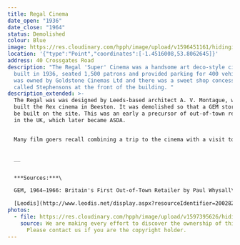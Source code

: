 ```yaml
---
title: Regal Cinema
date_open: "1936"
date_close: "1964"
status: Demolished
colour: Blue
image: https://res.cloudinary.com/hpph/image/upload/v1596451161/hidinginplainsight/regelcinema_crossgates.svg
location: '{"type":"Point","coordinates":[-1.4516008,53.8062645]}'
address: 40 Crossgates Road
description: "The Regal 'Super' Cinema was a handsome art deco-style cinema,
  built in 1936, seated 1,500 patrons and provided parking for 400 vehicles. It
  was owned by Goldstone Cinemas Ltd and there was a sweet shop concession
  called Stephensons at the front of the building. "
description_extended: >-
  The Regal was was designed by Leeds-based architect A. V. Montague, who also
  built the Rex cinema in Beeston. It was demolished so that a GEM store could
  be built on the site. This was an early a precursor of out-of-town retailing
  in the UK, which later became ASDA.


  Many film goers recall combining a trip to the cinema with a visit to Coe’s Fisheries opposite and that the fish and chip shop often had long queues. Coe’s Fisheries is still trading on Crossgates Road. 


  __


  ***Sources:***\

  GEM, 1964–1966: Britain's First Out-of-Town Retailer by Paul Whysall\

  [Leodis](http://www.leodis.net/display.aspx?resourceIdentifier=2002820_65447635&DISPLAY=FULL&COMMENT=YES)
photos:
  - file: https://res.cloudinary.com/hpph/image/upload/v1597395626/hidinginplainsight/Regal_Cinema_Hunslet.jpg
    source: We are making every effort to discover the ownership of this photo.
      Please contact us if you are the copyright holder.
---
```

